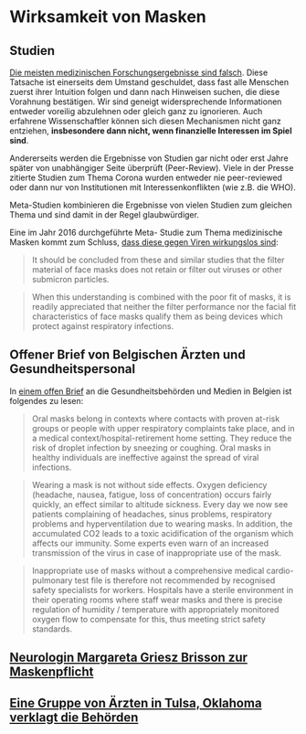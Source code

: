 # Wirksamkeit von Masken

## Studien

[Die meisten medizinischen Forschungsergebnisse sind falsch](https://www.zentrum-der-gesundheit.de/medizinische-forschung-ia.html). Diese Tatsache ist einerseits dem Umstand geschuldet, dass fast alle Menschen zuerst ihrer Intuition folgen und dann nach Hinweisen suchen, die diese Vorahnung bestätigen. Wir sind geneigt widersprechende Informationen entweder voreilig abzulehnen oder gleich ganz zu ignorieren. Auch erfahrene Wissenschaftler können sich diesen Mechanismen nicht ganz entziehen, **insbesondere dann nicht, wenn finanzielle Interessen im Spiel sind**.

Andererseits werden die Ergebnisse von Studien gar nicht oder erst Jahre später von unabhängiger Seite überprüft \(Peer-Review\). Viele in der Presse zitierte Studien zum Thema Corona wurden entweder nie peer-reviewed oder dann nur von Institutionen mit Interessenkonflikten \(wie z.B. die WHO\).

Meta-Studien kombinieren die Ergebnisse von vielen Studien zum gleichen Thema und sind damit in der Regel glaubwürdiger.

Eine im Jahr 2016 durchgeführte Meta- Studie zum Thema medizinische Masken kommt zum Schluss, [dass diese gegen Viren wirkungslos sind](https://archive.is/mK9db):

> It should be concluded from these and similar studies that the filter material of face masks does not retain or filter out viruses or other submicron particles.

> When this understanding is combined with the poor fit of masks, it is readily appreciated that neither the filter performance nor the facial fit characteristics of face masks qualify them as being devices which protect against respiratory infections.

## Offener Brief von Belgischen Ärzten und Gesundheitspersonal

In [einem offen Brief](https://docs4opendebate.be/en/open-letter/) an die Gesundheitsbehörden und Medien in Belgien ist folgendes zu lesen:

> Oral masks belong in contexts where contacts with proven at-risk groups or people with upper respiratory complaints take place, and in a medical context/hospital-retirement home setting. They reduce the risk of droplet infection by sneezing or coughing. Oral masks in healthy individuals are ineffective against the spread of viral infections.

> Wearing a mask is not without side effects. Oxygen deficiency \(headache, nausea, fatigue, loss of concentration\) occurs fairly quickly, an effect similar to altitude sickness. Every day we now see patients complaining of headaches, sinus problems, respiratory problems and hyperventilation due to wearing masks. In addition, the accumulated CO2 leads to a toxic acidification of the organism which affects our immunity. Some experts even warn of an increased transmission of the virus in case of inappropriate use of the mask.

> Inappropriate use of masks without a comprehensive medical cardio-pulmonary test file is therefore not recommended by recognised safety specialists for workers. Hospitals have a sterile environment in their operating rooms where staff wear masks and there is precise regulation of humidity / temperature with appropriately monitored oxygen flow to compensate for this, thus meeting strict safety standards.

## [Neurologin Margareta Griesz Brisson zur Maskenpflicht](https://www.youtube.com/watch?v=pd22FGeuyog)

## [Eine Gruppe von Ärzten in Tulsa, Oklahoma verklagt die Behörden](https://www.youtube.com/watch?v=ZbmvCKcUNuA)

